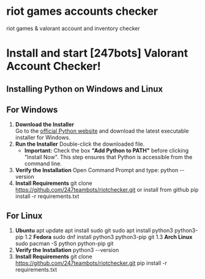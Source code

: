 # riot games accounts checker
riot games &amp; valorant account and inventory checker 


# Install and start [247bots] Valorant Account Checker!

Installing Python on Windows and Linux
---
## For Windows
1. **Download the Installer**  
   Go to the [official Python website](https://www.python.org/downloads/windows/) and download the latest executable installer for Windows.
2. **Run the Installer**
   Double-click the downloaded file.
    - **Important:** Check the box **"Add Python to PATH"** before clicking "Install Now". This step ensures that Python is accessible from the command line.
3. **Verify the Installation**
   Open Command Prompt and type: python --version
4. **Install Requirements**
   git clone https://github.com/247teambots/riotchecker.git or install from github
   pip install -r requirements.txt
## For Linux
1. **Ubuntu**
   apt update
   apt install sudo git
   sudo apt install python3 python3-pip 
1.2 **Fedora**
   sudo dnf install python3 python3-pip git
1.3 **Arch Linux**
   sudo pacman -S python python-pip git
3. **Verify the Installation**
   python3 --version
4. **Install Requirements**
   git clone https://github.com/247teambots/riotchecker.git
   pip install -r requirements.txt

